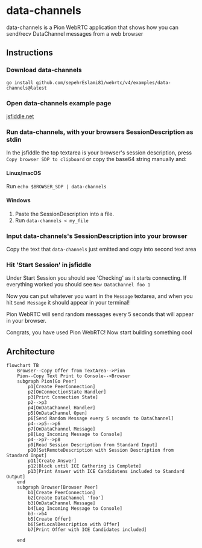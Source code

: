 # data-channels
data-channels is a Pion WebRTC application that shows how you can send/recv DataChannel messages from a web browser

## Instructions
### Download data-channels
```
go install github.com/sepehrEslami81/webrtc/v4/examples/data-channels@latest
```

### Open data-channels example page
[jsfiddle.net](https://jsfiddle.net/e41tgovp/)

### Run data-channels, with your browsers SessionDescription as stdin
In the jsfiddle the top textarea is your browser's session description, press `Copy browser SDP to clipboard` or copy the base64 string manually and:
#### Linux/macOS
Run `echo $BROWSER_SDP | data-channels`
#### Windows
1. Paste the SessionDescription into a file.
1. Run `data-channels < my_file`

### Input data-channels's SessionDescription into your browser
Copy the text that `data-channels` just emitted and copy into second text area

### Hit 'Start Session' in jsfiddle
Under Start Session you should see 'Checking' as it starts connecting. If everything worked you should see `New DataChannel foo 1`

Now you can put whatever you want in the `Message` textarea, and when you hit `Send Message` it should appear in your terminal!

Pion WebRTC will send random messages every 5 seconds that will appear in your browser.

Congrats, you have used Pion WebRTC! Now start building something cool

## Architecture

```mermaid
flowchart TB
    Browser--Copy Offer from TextArea-->Pion
    Pion--Copy Text Print to Console-->Browser
    subgraph Pion[Go Peer]
        p1[Create PeerConnection]
        p2[OnConnectionState Handler]
        p3[Print Connection State]
        p2-->p3
        p4[OnDataChannel Handler]
        p5[OnDataChannel Open]
        p6[Send Random Message every 5 seconds to DataChannel]
        p4-->p5-->p6
        p7[OnDataChannel Message]
        p8[Log Incoming Message to Console]
        p4-->p7-->p8
        p9[Read Session Description from Standard Input]
        p10[SetRemoteDescription with Session Description from Standard Input]
        p11[Create Answer]
        p12[Block until ICE Gathering is Complete]
        p13[Print Answer with ICE Candidatens included to Standard Output]
    end
    subgraph Browser[Browser Peer]
        b1[Create PeerConnection]
        b2[Create DataChannel 'foo']
        b3[OnDataChannel Message]
        b4[Log Incoming Message to Console]
        b3-->b4
        b5[Create Offer]
        b6[SetLocalDescription with Offer]
        b7[Print Offer with ICE Candidates included]

    end
```
